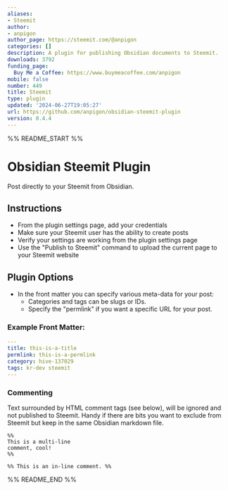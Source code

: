 ```yaml
---
aliases:
- Steemit
author:
- anpigon
author_page: https://steemit.com/@anpigon
categories: []
description: A plugin for publishing Obsidian documents to Steemit.
downloads: 3792
funding_page:
  Buy Me a Coffee: https://www.buymeacoffee.com/anpigon
mobile: false
number: 449
title: Steemit
type: plugin
updated: '2024-06-27T19:05:27'
url: https://github.com/anpigon/obsidian-steemit-plugin
version: 0.4.4
---
```


%% README_START %%

# Obsidian Steemit Plugin

Post directly to your Steemit from Obsidian.

## Instructions

- From the plugin settings page, add your credentials
- Make sure your Steemit user has the ability to create posts
- Verify your settings are working from the plugin settings page
- Use the "Publish to Steemit" command to upload the current page to your Steemit website

## Plugin Options

- In the front matter you can specify various meta-data for your post:
  - Categories and tags can be slugs or IDs.
  - Specify the "permlink" if you want a specific URL for your post.

### Example Front Matter:

```yml
---
title: this-is-a-title
permlink: this-is-a-permlink
category: hive-137029
tags: kr-dev steemit
---
```

### Commenting

Text surrounded by HTML comment tags (see below), will be ignored and not published to Steemit. Handy if there are bits you want to exclude from Steemit but keep in the same Obsidian markdown file.

```plaintext
%%
This is a multi-line
comment, cool!
%%
```

```plaintext
%% This is an in-line comment. %%
```


%% README_END %%